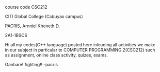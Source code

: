 course code CSC212

CITI Global College (Cabuyao campus)

PACRIS, Arnniel Kheneth D.

2A1-1BSCS

Hi all my codes(C++ language) posted here inlcuding all activities we make in our subject in particular to
COMPUTER PROGRAMMING 2(CSC212) such as assignment, online class activity, quizes, exams.

Ganbare! fighting!! -pacris
